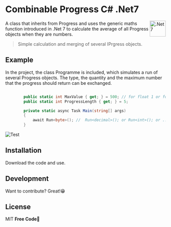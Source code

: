 ﻿# Combinable Progress<T> C# .Net7
<img align="right" src="https://upload.wikimedia.org/wikipedia/commons/thumb/7/7d/Microsoft_.NET_logo.svg/225px-Microsoft_.NET_logo.svg.png" alt=".Net7" width="50"/>

A class that inherits from Progress and uses the generic maths function introduced in .Net 7 to calculate the average of all Progress objects when they are numbers.

> Simple calculation and merging of several IPrgress<INumber> objects. 

## Example

In the project, the class Programme is included, which simulates a run of several Progress objects.
The type, the quantity and the maximum number that the progress should return can be exchanged.

```cs

        public static int MaxValue { get; } = 500; // for float 1 or for int 100
        public static int ProgressLength { get; } = 5;

        private static async Task Main(string[] args)
        {
            await Run<byte>(); //  Run<decimal>(); or Run<int>(); or ...
        }
```
![Test](https://user-images.githubusercontent.com/70847870/233017631-04d02668-4dc5-4e18-a16c-2adeaa6c75ed.gif)

## Installation

Download the code and use.


## Development

Want to contribute? Great!😁

## License

MIT
**Free Code**🥳
